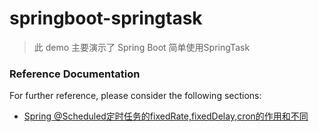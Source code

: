 # springboot-springtask

> 此 demo 主要演示了 Spring Boot 简单使用SpringTask

### Reference Documentation
For further reference, please consider the following sections:

* [Spring @Scheduled定时任务的fixedRate,fixedDelay,cron的作用和不同](https://blog.csdn.net/m0_37479246/article/details/78970809)


